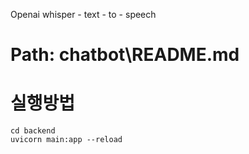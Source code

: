 Openai
whisper - text - to - speech

# Path: chatbot\README.md

# 실행방법
```
cd backend
uvicorn main:app --reload
```
